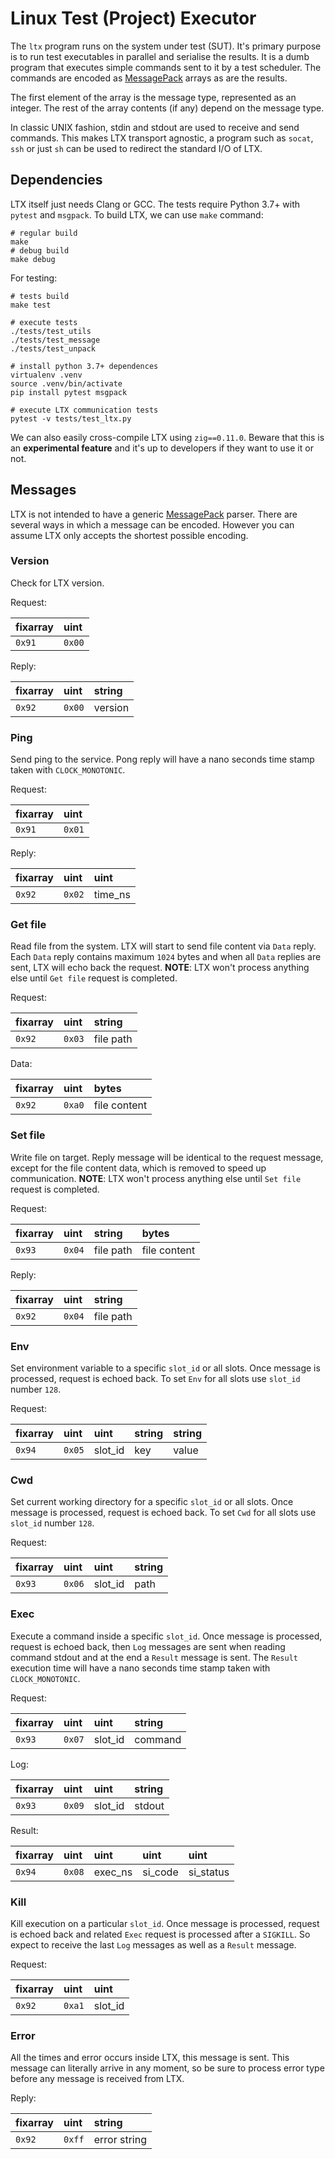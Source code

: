 # Linux Test (Project) Executor

The `ltx` program runs on the system under test (SUT). It's primary
purpose is to run test executables in parallel and serialise the
results. It is a dumb program that executes simple commands sent to it
by a test scheduler. The commands are encoded as [MessagePack] arrays as
are the results.

The first element of the array is the message type, represented as an
integer. The rest of the array contents (if any) depend on the message
type.

In classic UNIX fashion, stdin and stdout are used to receive and send
commands. This makes LTX transport agnostic, a program such as
`socat`, `ssh` or just `sh` can be used to redirect the standard I/O
of LTX.

## Dependencies

LTX itself just needs Clang or GCC. The tests require Python 3.7+ with
`pytest` and `msgpack`. To build LTX, we can use `make` command:

    # regular build
    make
    # debug build
    make debug

For testing:

    # tests build
    make test

    # execute tests
    ./tests/test_utils
    ./tests/test_message
    ./tests/test_unpack

    # install python 3.7+ dependences
    virtualenv .venv
    source .venv/bin/activate
    pip install pytest msgpack

    # execute LTX communication tests
    pytest -v tests/test_ltx.py

We can also easily cross-compile LTX using `zig==0.11.0`. Beware that this is an
**experimental feature** and it's up to developers if they want to use it or
not.

## Messages

LTX is not intended to have a generic [MessagePack] parser. There are
several ways in which a message can be encoded. However you can assume
LTX only accepts the shortest possible encoding.

### Version

Check for LTX version.

Request:

| fixarray | uint   |
|:---------|:-------|
| `0x91`   | `0x00` |

Reply:

| fixarray | uint   | string   |
|:---------|:-------|:---------|
| `0x92`   | `0x00` | version  |

### Ping

Send ping to the service. Pong reply will have a nano seconds time stamp taken
with `CLOCK_MONOTONIC`.

Request:

| fixarray | uint   |
|:---------|:-------|
| `0x91`   | `0x01` |

Reply:

| fixarray | uint   | uint    |
|:---------|:-------|:--------|
| `0x92`   | `0x02` | time_ns |

### Get file

Read file from the system. LTX will start to send file content via `Data` reply.
Each `Data` reply contains maximum `1024` bytes and when all `Data` replies are
sent, LTX will echo back the request. **NOTE**: LTX won't process anything else
until `Get file` request is completed.

Request:

| fixarray | uint   | string    |
|:---------|:-------|:----------|
| `0x92`   | `0x03` | file path |

Data:

| fixarray | uint   | bytes        |
|:---------|:-------|:-------------|
| `0x92`   | `0xa0` | file content |

### Set file

Write file on target. Reply message will be identical to the request message,
except for the file content data, which is removed to speed up communication.
**NOTE**: LTX won't process anything else until `Set file` request is completed.

Request:

| fixarray | uint   | string    | bytes        |
|:---------|:-------|:----------|:-------------|
| `0x93`   | `0x04` | file path | file content |

Reply:

| fixarray | uint   | string    |
|:---------|:-------|:----------|
| `0x92`   | `0x04` | file path |

### Env

Set environment variable to a specific `slot_id` or all slots. Once message is
processed, request is echoed back. To set `Env` for all slots use `slot_id`
number `128`.

Request:

| fixarray | uint   | uint    | string | string |
|:---------|:-------|:------- |:-------|:-------|
| `0x94`   | `0x05` | slot_id | key    | value  |

### Cwd

Set current working directory for a specific `slot_id` or all slots. Once
message is processed, request is echoed back. To set `Cwd` for all slots use
`slot_id` number `128`.

Request:

| fixarray | uint   | uint    | string |
|:---------|:-------|:------- |:-------|
| `0x93`   | `0x06` | slot_id | path   |

### Exec

Execute a command inside a specific `slot_id`. Once message is processed,
request is echoed back, then `Log` messages are sent when reading command
stdout and at the end a `Result` message is sent. The `Result` execution time
will have a nano seconds time stamp taken with `CLOCK_MONOTONIC`.

Request:

| fixarray | uint   | uint    | string    |
|:---------|:-------|:------- |:----------|
| `0x93`   | `0x07` | slot_id | command   |

Log:

| fixarray | uint   | uint    | string    |
|:---------|:-------|:------- |:----------|
| `0x93`   | `0x09` | slot_id | stdout    |

Result:

| fixarray | uint   | uint    | uint    | uint      |
|:---------|:-------|:--------|:--------|:----------|
| `0x94`   | `0x08` | exec_ns | si_code | si_status |

### Kill

Kill execution on a particular `slot_id`. Once message is processed, request is
echoed back and related `Exec` request is processed after a `SIGKILL`. So expect
to receive the last `Log` messages as well as a `Result` message.

Request:

| fixarray | uint   | uint    |
|:---------|:-------|:------- |
| `0x92`   | `0xa1` | slot_id |

### Error

All the times and error occurs inside LTX, this message is sent. This message
can literally arrive in any moment, so be sure to process error type before any
message is received from LTX.

Reply:

| fixarray | uint   | string       |
|:---------|:-------|:-------------|
| `0x92`   | `0xff` | error string |


[MessagePack]: https://github.com/msgpack/msgpack/blob/master/spec.md
